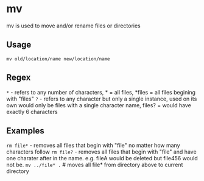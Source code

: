 # mv

mv is used to move and/or rename files or directories

## Usage

`mv old/location/name new/location/name`

## Regex

`*` - refers to any number of characters, * = all files, *files = all files begining with "files"
`?` - refers to any character but only a single instance, used on its own would only be files with a single character name, files? = would have exactly 6 characters

## Examples

`rm file*` - removes all files that begin with "file" no matter how many characters follow
`rm file?` - removes all files that begin with "file" and have one charater after in the name.  e.g. fileA would be deleted but file456 would not be.
`mv ../file* .`    # moves all file* from directory above to current directory